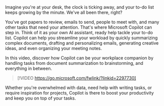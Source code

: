 Imagine you're at your desk, the clock is ticking away, and your to-do list keeps growing by the minute. We've all been there, right? 

You've got papers to review, emails to send, people to meet with, and many other tasks that need your attention. That's where Microsoft Copilot can step in. Think of it as your own AI assistant, ready help tackle your to-do list. Copilot can help you streamline your workload by quickly summarizing complex documents, drafting and personalizing emails, generating creative ideas, and even organizing your meeting notes.

In this video, discover how Copilot can be your workplace companion by handling tasks from document summarization to brainstorming, and everything in between.

> [!VIDEO https://go.microsoft.com/fwlink/?linkid=2297730]

Whether you're overwhelmed with data, need help with writing tasks, or require inspiration for projects, Copilot is there to boost your productivity and keep you on top of your tasks.

